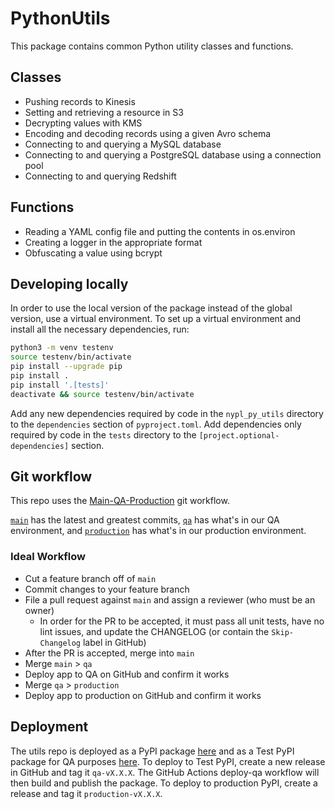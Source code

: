 # PythonUtils

This package contains common Python utility classes and functions.

## Classes
* Pushing records to Kinesis
* Setting and retrieving a resource in S3
* Decrypting values with KMS
* Encoding and decoding records using a given Avro schema
* Connecting to and querying a MySQL database
* Connecting to and querying a PostgreSQL database using a connection pool
* Connecting to and querying Redshift

## Functions
* Reading a YAML config file and putting the contents in os.environ
* Creating a logger in the appropriate format
* Obfuscating a value using bcrypt

## Developing locally
In order to use the local version of the package instead of the global version, use a virtual environment. To set up a virtual environment and install all the necessary dependencies, run:

```bash
python3 -m venv testenv
source testenv/bin/activate
pip install --upgrade pip
pip install .
pip install '.[tests]'
deactivate && source testenv/bin/activate
```

Add any new dependencies required by code in the `nypl_py_utils` directory to the `dependencies` section of `pyproject.toml`. Add dependencies only required by code in the `tests` directory to the `[project.optional-dependencies]` section.

## Git workflow
This repo uses the [Main-QA-Production](https://github.com/NYPL/engineering-general/blob/main/standards/git-workflow.md#main-qa-production) git workflow.

[`main`](https://github.com/NYPL/python-utils/tree/main) has the latest and greatest commits, [`qa`](https://github.com/NYPL/python-utils/tree/qa) has what's in our QA environment, and [`production`](https://github.com/NYPL/python-utils/tree/production) has what's in our production environment.

### Ideal Workflow
- Cut a feature branch off of `main`
- Commit changes to your feature branch
- File a pull request against `main` and assign a reviewer (who must be an owner)
  - In order for the PR to be accepted, it must pass all unit tests, have no lint issues, and update the CHANGELOG (or contain the `Skip-Changelog` label in GitHub)
- After the PR is accepted, merge into `main`
- Merge `main` > `qa`
- Deploy app to QA on GitHub and confirm it works
- Merge `qa` > `production`
- Deploy app to production on GitHub and confirm it works

## Deployment
The utils repo is deployed as a PyPI package [here](https://pypi.org/project/nypl-py-utils/) and as a Test PyPI package for QA purposes [here](https://test.pypi.org/project/nypl-py-utils/). To deploy to Test PyPI, create a new release in GitHub and tag it `qa-vX.X.X`. The GitHub Actions deploy-qa workflow will then build and publish the package. To deploy to production PyPI, create a release and tag it `production-vX.X.X`.